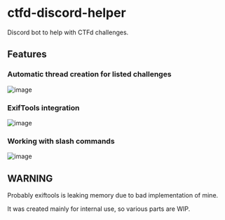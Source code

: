 # ctfd-discord-helper

Discord bot to help with CTFd challenges.

## Features

### Automatic thread creation for listed challenges

![image](https://github.com/EaINT-HQ/ctfd-discord-helper/assets/3516343/5100445c-8085-4af8-aab2-4d61b0fd5408)

### ExifTools integration

![image](https://github.com/EaINT-HQ/ctfd-discord-helper/assets/3516343/1998e6f3-06f5-48cb-a1d1-c4d95e3536b4)

### Working with slash commands

![image](https://github.com/EaINT-HQ/ctfd-discord-helper/assets/3516343/dda9bd7c-74d9-4166-8c61-ed01f31755a8)

## WARNING

Probably exiftools is leaking memory due to bad implementation of mine.

It was created mainly for internal use, so various parts are WIP.
